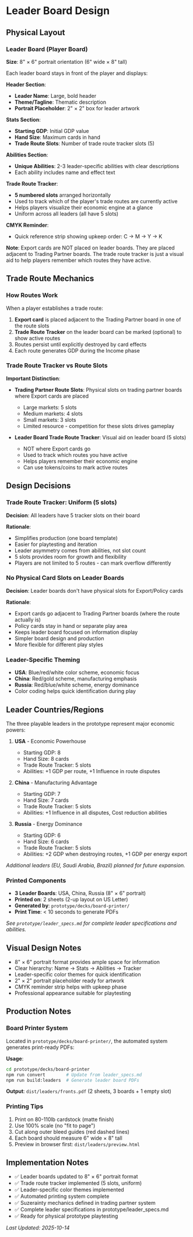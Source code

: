 # Leader Board Design

## Physical Layout

### Leader Board (Player Board)
**Size**: 8" × 6" portrait orientation (6" wide × 8" tall)

Each leader board stays in front of the player and displays:

**Header Section**:
- **Leader Name**: Large, bold header
- **Theme/Tagline**: Thematic description
- **Portrait Placeholder**: 2" × 2" box for leader artwork

**Stats Section**:
- **Starting GDP**: Initial GDP value
- **Hand Size**: Maximum cards in hand
- **Trade Route Slots**: Number of trade route tracker slots (5)

**Abilities Section**:
- **Unique Abilities**: 2-3 leader-specific abilities with clear descriptions
- Each ability includes name and effect text

**Trade Route Tracker**:
- **5 numbered slots** arranged horizontally
- Used to track which of the player's trade routes are currently active
- Helps players visualize their economic engine at a glance
- Uniform across all leaders (all have 5 slots)

**CMYK Reminder**:
- Quick reference strip showing upkeep order: C → M → Y → K

**Note**: Export cards are NOT placed on leader boards. They are placed adjacent to Trading Partner boards. The trade route tracker is just a visual aid to help players remember which routes they have active.

## Trade Route Mechanics

### How Routes Work
When a player establishes a trade route:
1. **Export card** is placed adjacent to the Trading Partner board in one of the route slots
2. **Trade Route Tracker** on the leader board can be marked (optional) to show active routes
3. Routes persist until explicitly destroyed by card effects
4. Each route generates GDP during the Income phase

### Trade Route Tracker vs Route Slots
**Important Distinction**:
- **Trading Partner Route Slots**: Physical slots on trading partner boards where Export cards are placed
  - Large markets: 5 slots
  - Medium markets: 4 slots
  - Small markets: 3 slots
  - Limited resource - competition for these slots drives gameplay

- **Leader Board Trade Route Tracker**: Visual aid on leader board (5 slots)
  - NOT where Export cards go
  - Used to track which routes you have active
  - Helps players remember their economic engine
  - Can use tokens/coins to mark active routes

## Design Decisions

### Trade Route Tracker: Uniform (5 slots)
**Decision**: All leaders have 5 tracker slots on their board

**Rationale**:
- Simplifies production (one board template)
- Easier for playtesting and iteration
- Leader asymmetry comes from abilities, not slot count
- 5 slots provides room for growth and flexibility
- Players are not limited to 5 routes - can mark overflow differently

### No Physical Card Slots on Leader Boards
**Decision**: Leader boards don't have physical slots for Export/Policy cards

**Rationale**:
- Export cards go adjacent to Trading Partner boards (where the route actually is)
- Policy cards stay in hand or separate play area
- Keeps leader board focused on information display
- Simpler board design and production
- More flexible for different play styles

### Leader-Specific Theming
- **USA**: Blue/red/white color scheme, economic focus
- **China**: Red/gold scheme, manufacturing emphasis  
- **Russia**: Red/blue/white scheme, energy dominance
- Color coding helps quick identification during play

## Leader Countries/Regions
The three playable leaders in the prototype represent major economic powers:

1. **USA** - Economic Powerhouse
   - Starting GDP: 8
   - Hand Size: 8 cards
   - Trade Route Tracker: 5 slots
   - Abilities: +1 GDP per route, +1 Influence in route disputes

2. **China** - Manufacturing Advantage
   - Starting GDP: 7
   - Hand Size: 7 cards
   - Trade Route Tracker: 5 slots
   - Abilities: +1 Influence in all disputes, Cost reduction abilities

3. **Russia** - Energy Dominance
   - Starting GDP: 6
   - Hand Size: 6 cards
   - Trade Route Tracker: 5 slots
   - Abilities: +2 GDP when destroying routes, +1 GDP per energy export

*Additional leaders (EU, Saudi Arabia, Brazil) planned for future expansion.*

### Printed Components
- **3 Leader Boards**: USA, China, Russia (8" × 6" portrait)
- **Printed on**: 2 sheets (2-up layout on US Letter)
- **Generated by**: `prototype/decks/board-printer/`
- **Print Time**: < 10 seconds to generate PDFs

*See `prototype/leader_specs.md` for complete leader specifications and abilities.*

## Visual Design Notes
- 8" × 6" portrait format provides ample space for information
- Clear hierarchy: Name → Stats → Abilities → Tracker
- Leader-specific color themes for quick identification
- 2" × 2" portrait placeholder ready for artwork
- CMYK reminder strip helps with upkeep phase
- Professional appearance suitable for playtesting

## Production Notes

### Board Printer System
Located in `prototype/decks/board-printer/`, the automated system generates print-ready PDFs:

**Usage**:
```bash
cd prototype/decks/board-printer
npm run convert        # Update from leader_specs.md
npm run build:leaders  # Generate leader board PDFs
```

**Output**: `dist/leaders/fronts.pdf` (2 sheets, 3 boards + 1 empty slot)

### Printing Tips
1. Print on 80-110lb cardstock (matte finish)
2. Use 100% scale (no "fit to page")
3. Cut along outer bleed guides (red dashed lines)
4. Each board should measure 6" wide × 8" tall
5. Preview in browser first: `dist/leaders/preview.html`

## Implementation Notes
- ✅ Leader boards updated to 8" × 6" portrait format
- ✅ Trade route tracker implemented (5 slots, uniform)
- ✅ Leader-specific color themes implemented
- ✅ Automated printing system complete
- ✅ Suzerainty mechanics defined in trading partner system
- ✅ Complete leader specifications in prototype/leader_specs.md
- ✅ Ready for physical prototype playtesting

*Last Updated: 2025-10-14*
